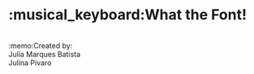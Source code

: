 <h1>:musical_keyboard:What the Font!</h1><br>

<section>
  :memo:Created by:<br>
Julia Marques Batista<br>
Julina Pivaro
  </section>

